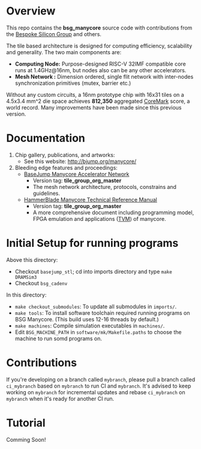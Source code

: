 # Overview 

This repo contains the **bsg\_manycore** source code with contributions from the [Bespoke Silicon Group](http://cseweb.ucsd.edu/~mbtaylor/research_team.html) and others.

The tile based architecture is designed for computing efficiency, scalability and generality. The two main components are:

* **Computing Node:** Purpose-designed RISC-V 32IMF compatible core runs at 1.4GHz@16nm, but nodes also can be any other accelerators.
* **Mesh Network  :** Dimension ordered, single flit network with inter-nodes synchronization primitives (mutex, barrier etc.)

Without any custom circuits, a 16nm prototype chip with 16x31 tiles on a 4.5x3.4 mm^2 die space achieves **812,350**
aggregated [CoreMark](https://www.eembc.org/coremark/) score, a world record. Many improvements have been made since this previous version.

# Documentation 

1.  Chip gallery, publications, and artworks:
    * See this website: http://bjump.org/manycore/
2.  Bleeding edge features and proceedings:
    * [BaseJump Manycore Accelerator Network](https://docs.google.com/document/d/1-i62N72pfx2Cd_xKT3hiTuSilQnuC0ZOaSQMG8UPkto/edit?usp=sharing) 
        * Version tag: **tile\_group\_org\_master**
        * The mesh network architecture, protocols, constrains and guidelines.
    * [HammerBlade Manycore Technical Reference Manual](https://docs.google.com/document/d/1b2g2nnMYidMkcn6iHJ9NGjpQYfZeWEmMdLeO_3nLtgo/edit?usp=sharing)
        * Version tag: **tile\_group\_org\_master**
        * A more comprehensive document including programming model, FPGA emulation and applications ([TVM](https://tvm.ai)) of manycore.

# Initial Setup for running programs

Above this directory:

- Checkout `basejump_stl`; cd into imports directory and type `make DRAMSim3`
- Checkout `bsg_cadenv`

In this directory:

- `make checkout_submodules`: To update all submodules in `imports/`.
- `make tools`: To install software toolchain required running programs on BSG Manycore. (This build uses 12-16 threads by default.)
- `make machines`: Compile simulation executables in `machines/`.
- Edit `BSG_MACHINE_PATH` in `software/mk/Makefile.paths` to choose the machine to run somd programs on.

# Contributions

If you're developing on a branch called `mybranch`, please pull a branch called `ci_mybranch` based
on `mybranch` to run CI and `mybranch`. It's advised to keep working on `mybranch` for incremental
updates and rebase `ci_mybranch` on `mybranch` when it's ready for another CI run.

# Tutorial 

Comming Soon!
